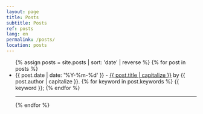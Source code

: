 ```yaml
---
layout: page
title: Posts
subtitle: Posts
ref: posts
lang: en
permalink: /posts/
location: posts
---
```


<div class="list-posts">
    <ul class="no-style">
      {% assign posts = site.posts | sort: 'date' | reverse %}
      {% for post in posts %}
        <li>
          {{ post.date | date: '%Y-%m-%d' }} - 
          <a href="{{ post.url }}">{{ post.title | capitalize }}</a>
          by {{ post.author | capitalize }}.
          {% for keyword in post.keywords %}
            {{ keyword }};
          {% endfor %}
        </li>
        <hr>
      {% endfor %}
    </ul>
 </div>
